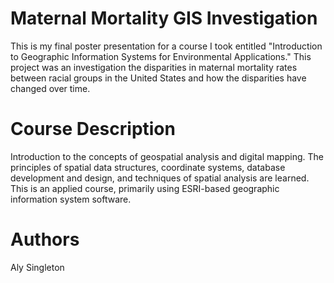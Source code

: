# Maternal Mortality GIS Investigation

This is my final poster presentation for a course I took entitled "Introduction to Geographic Information Systems for Environmental Applications." This project was an investigation the disparities in maternal mortality rates between racial groups in the United States and how the disparities have changed over time. 

# Course Description

Introduction to the concepts of geospatial analysis and digital mapping. The principles of spatial data structures, coordinate systems, database development and design, and techniques of spatial analysis are learned. This is an applied course, primarily using ESRI-based geographic information system software.

# Authors

Aly Singleton
